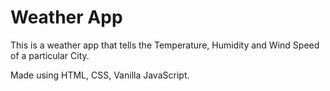 # Weather App

This is a weather app that tells the Temperature, Humidity and Wind Speed of a particular City.

Made using HTML, CSS, Vanilla JavaScript.